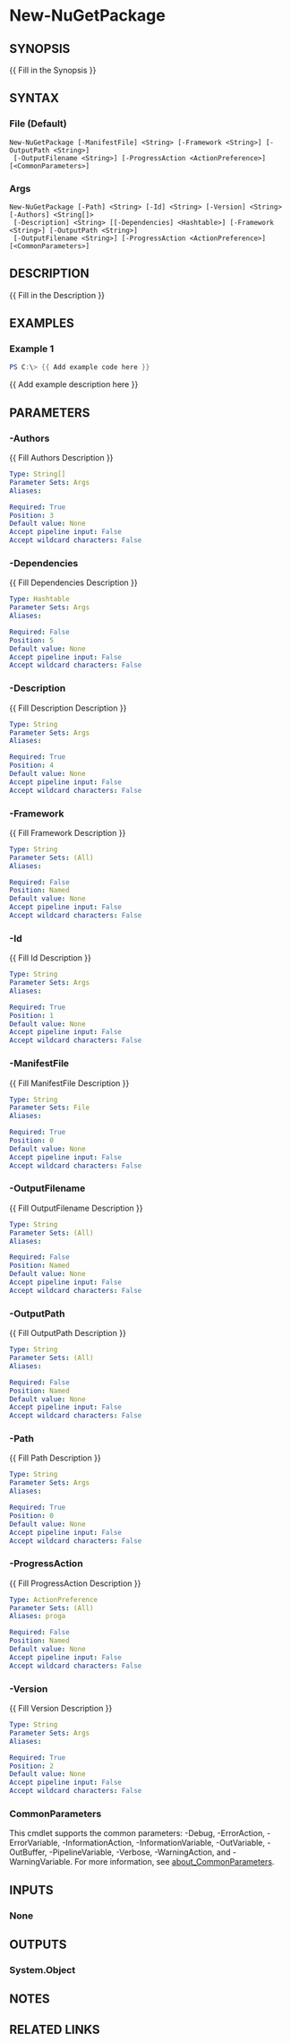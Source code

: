 ﻿---
external help file: NuGet.PowerShell.dll-Help.xml
Module Name: NuGet.PowerShell
online version:
schema: 2.0.0
---

# New-NuGetPackage

## SYNOPSIS
{{ Fill in the Synopsis }}

## SYNTAX

### File (Default)
```
New-NuGetPackage [-ManifestFile] <String> [-Framework <String>] [-OutputPath <String>]
 [-OutputFilename <String>] [-ProgressAction <ActionPreference>] [<CommonParameters>]
```

### Args
```
New-NuGetPackage [-Path] <String> [-Id] <String> [-Version] <String> [-Authors] <String[]>
 [-Description] <String> [[-Dependencies] <Hashtable>] [-Framework <String>] [-OutputPath <String>]
 [-OutputFilename <String>] [-ProgressAction <ActionPreference>] [<CommonParameters>]
```

## DESCRIPTION
{{ Fill in the Description }}

## EXAMPLES

### Example 1
```powershell
PS C:\> {{ Add example code here }}
```

{{ Add example description here }}

## PARAMETERS

### -Authors
{{ Fill Authors Description }}

```yaml
Type: String[]
Parameter Sets: Args
Aliases:

Required: True
Position: 3
Default value: None
Accept pipeline input: False
Accept wildcard characters: False
```

### -Dependencies
{{ Fill Dependencies Description }}

```yaml
Type: Hashtable
Parameter Sets: Args
Aliases:

Required: False
Position: 5
Default value: None
Accept pipeline input: False
Accept wildcard characters: False
```

### -Description
{{ Fill Description Description }}

```yaml
Type: String
Parameter Sets: Args
Aliases:

Required: True
Position: 4
Default value: None
Accept pipeline input: False
Accept wildcard characters: False
```

### -Framework
{{ Fill Framework Description }}

```yaml
Type: String
Parameter Sets: (All)
Aliases:

Required: False
Position: Named
Default value: None
Accept pipeline input: False
Accept wildcard characters: False
```

### -Id
{{ Fill Id Description }}

```yaml
Type: String
Parameter Sets: Args
Aliases:

Required: True
Position: 1
Default value: None
Accept pipeline input: False
Accept wildcard characters: False
```

### -ManifestFile
{{ Fill ManifestFile Description }}

```yaml
Type: String
Parameter Sets: File
Aliases:

Required: True
Position: 0
Default value: None
Accept pipeline input: False
Accept wildcard characters: False
```

### -OutputFilename
{{ Fill OutputFilename Description }}

```yaml
Type: String
Parameter Sets: (All)
Aliases:

Required: False
Position: Named
Default value: None
Accept pipeline input: False
Accept wildcard characters: False
```

### -OutputPath
{{ Fill OutputPath Description }}

```yaml
Type: String
Parameter Sets: (All)
Aliases:

Required: False
Position: Named
Default value: None
Accept pipeline input: False
Accept wildcard characters: False
```

### -Path
{{ Fill Path Description }}

```yaml
Type: String
Parameter Sets: Args
Aliases:

Required: True
Position: 0
Default value: None
Accept pipeline input: False
Accept wildcard characters: False
```

### -ProgressAction
{{ Fill ProgressAction Description }}

```yaml
Type: ActionPreference
Parameter Sets: (All)
Aliases: proga

Required: False
Position: Named
Default value: None
Accept pipeline input: False
Accept wildcard characters: False
```

### -Version
{{ Fill Version Description }}

```yaml
Type: String
Parameter Sets: Args
Aliases:

Required: True
Position: 2
Default value: None
Accept pipeline input: False
Accept wildcard characters: False
```

### CommonParameters
This cmdlet supports the common parameters: -Debug, -ErrorAction, -ErrorVariable, -InformationAction, -InformationVariable, -OutVariable, -OutBuffer, -PipelineVariable, -Verbose, -WarningAction, and -WarningVariable. For more information, see [about_CommonParameters](http://go.microsoft.com/fwlink/?LinkID=113216).

## INPUTS

### None

## OUTPUTS

### System.Object
## NOTES

## RELATED LINKS
